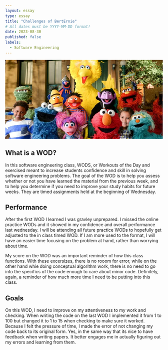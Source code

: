 ```yaml
---
layout: essay
type: essay
title: "Challenges of BertErnie"
# All dates must be YYYY-MM-DD format!
date: 2023-08-30
published: false
labels:
  - Software Engineering
---
```

<img width="1200px" class="rounded float-start pe-4" src="../img/bert.webp">

## What is a WOD?
  In this software engineering class, WODS, or Workouts of the Day and exercised meant to increase students confidence and skill in solving software engineering problems. The goal of the WOD is to help you assess whether or not you have learned the material from the previous week, and to help you determine if you need to improve your study habits for future weeks. They are timed assignments held at the beginning of Wednesday. 

## Performance
  
  After the first WOD I learned I was gravley unprepared. I missed the online practice WODs and it showed in my confidence and overall performance last wednesday. I will be attending all future practice WODs to hopefully get adjusted to the in class timed WOD. If I am more used to the format, I will have an easier time focusing on the problem at hand, rather than worrying about time. 

  My score on the WOD was an important reminder of how  this class functions. With these excersizes, there is no rooom for error, while on the other hand whie doing conceptual algorithm work, there is no need to go into the specifics of the code enough to care about minor code. Definitely, again, a reminder of how much more time I need to be putting into this class. 

## Goals

  On this WOD, I need to improve on my attentiveness to my work and checking. When writing the code on the last WOD I implemented it from 1 to 100 but changed it to 1 to 15 when checking to make sure it worked.  Because I felt the pressure of time, I made the error of not changing my code back to its original form. Yes, in the same way that its nice to have feedback when writing papers. It better engages me in actually figuring out my errors and learning from them. 


